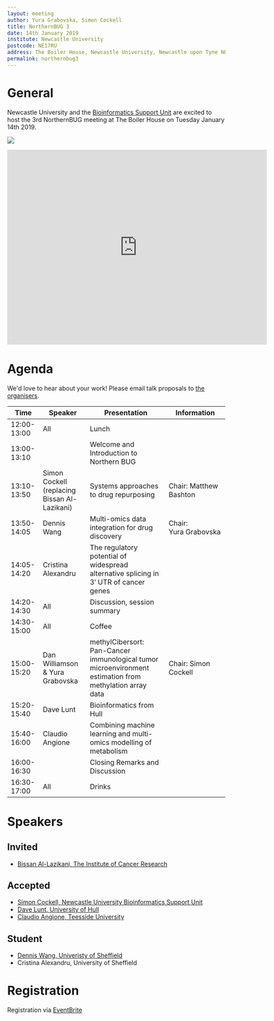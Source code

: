 ```yaml
---
layout: meeting
author: Yura Grabovska, Simon Cockell
title: NorthernBUG 3
date: 14th January 2019
institute: Newcastle University
postcode: NE17RU
address: The Boiler House, Newcastle University, Newcastle upon Tyne NE1 7RU
permalink: northernbug3
---
```


# General

Newcastle University and the <a href='https://www.ncl.ac.uk/bsu'>Bioinformatics Support Unit</a> are excited to host the 3rd
NorthernBUG meeting at The Boiler House on Tuesday January 14th 2019.

![](https://s0.geograph.org.uk/geophotos/05/62/09/5620972_954e20ba_1024x1024.jpg)

<iframe height="450" src="https://www.google.com/maps/embed?pb=!1m18!1m12!1m3!1d2289.664651452773!2d-1.6181748839598145!3d54.978979858871156!2m3!1f0!2f0!3f0!3m2!1i1024!2i768!4f13.1!3m3!1m2!1s0x487e70cc6ec35d25%3A0xd0d558159c106de1!2sThe+Boiler+House!5e0!3m2!1sen!2suk!4v1515585344838&maptype=satellite" style="border: 0;" width="600" allowfullscreen></iframe>


# Agenda

We'd love to hear about your work! Please email talk proposals to <a href='mailto:yura_dot_grabovska_at_newcastle_dot_ac_dot_uk'>the organisers</a>.

| Time          | Speaker | Presentation | Information |
|---------------|---------|--------------|-------------|
| 12:00-13:00 | All | Lunch | |
| 13:00-13:10 | | Welcome and Introduction to Northern BUG | |
| 13:10-13:50 | Simon Cockell (replacing Bissan Al-Lazikani) | Systems approaches to drug repurposing | Chair: Matthew Bashton |
| 13:50-14:05 | Dennis Wang | Multi-omics data integration for drug discovery | Chair: Yura Grabovska |
| 14:05-14:20 | Cristina Alexandru | The regulatory potential of widespread alternative splicing in 3&prime; UTR of cancer genes | |
| 14:20-14:30 | All | Discussion, session summary | |
| 14:30-15:00 | All | Coffee | |
| 15:00-15:20 | Dan Williamson & Yura Grabovska | methylCibersort: Pan-Cancer immunological tumor microenvironment estimation from methylation array data | Chair: Simon Cockell |
| 15:20-15:40 | Dave Lunt | Bioinformatics from Hull | |
| 15:40-16:00 | Claudio Angione | Combining machine learning and multi-omics modelling of metabolism | |
| 16:00-16:30 | | Closing Remarks and Discussion | |
| 16:30-17:00 | All | Drinks | |

# Speakers

## Invited

- [Bissan Al-Lazikani, The Institute of Cancer Research](https://www.icr.ac.uk/our-research/researchers-and-teams/professor-bissan-al-lazikani)


## Accepted

 - [Simon Cockell, Newcastle University Bioinformatics Support Unit](https://ncl.ac.uk/bsu)
 - [Dave Lunt, University of Hull](https://www.hull.ac.uk/faculties/staff-profiles/dave-lunt.aspx)
 - [Claudio Angione, Teesside University](https://www.scm.tees.ac.uk/c.angione/)

## Student

  - [Dennis Wang, Univeristy of Sheffield](https://www.sheffield.ac.uk/neuroscience/staff/wang)
  - Cristina Alexandru, University of Sheffield

# Registration

Registration via <a href='https://www.eventbrite.com/e/northernbug-3-newcastle-tickets-52004308286?aff=ebdssbdestsearch'>EventBrite</a>
